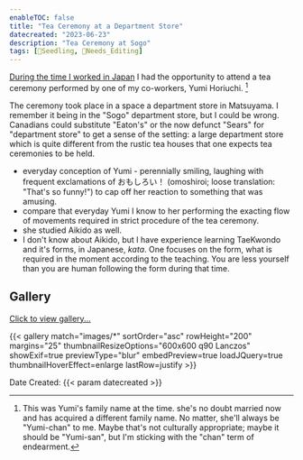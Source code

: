 ```yaml
---
enableTOC: false
title: "Tea Ceremony at a Department Store"
datecreated: "2023-06-23"
description: "Tea Ceremony at Sogo"
tags: [🌱Seedling, 🧹Needs_Editing]
---
```


[During the time I worked in Japan](notes/Teaching%20English%20in%20Japan.md) I had the opportunity to attend a tea ceremony performed by one of my co-workers, Yumi Horiuchi. [^1] 
[^1]:This was Yumi's family name at the time. she's no doubt married now and has acquired a different family name. No matter, she'll always be "Yumi-chan" to me. Maybe that's not culturally appropriate; maybe it should be "Yumi-san", but I'm sticking with the "chan" term of endearment.

The ceremony took place in a space a department store in Matsuyama. I remember it being in the "Sogo" department store, but I could be wrong. Canadians could substitute "Eaton's" or the now defunct "Sears" for "department store" to get a sense of the setting: a large department store which is quite different from the rustic tea houses that one expects tea ceremonies to be held.

- everyday conception of Yumi - perennially smiling, laughing with frequent exclamations of おもしろい！ (omoshiroi;  loose translation: "That's so funny!") to cap off her reaction to something that was amusing.
- compare that everyday Yumi I know to her performing the exacting flow of movements required in strict procedure of the tea ceremony.
- she studied Aikido as well. 
- I don't know about Aikido, but I have experience learning TaeKwondo and it's forms, in Japanese, *kata*. One focuses on the form, what is required in the moment according to the teaching. You are less yourself than you are human following the form during that time.

## Gallery

<a href="#Gallery" onclick="window.location.reload(true);">Click to view gallery...</a>

{{< gallery match="images/*" sortOrder="asc" rowHeight="200" margins="25" thumbnailResizeOptions="600x600 q90 Lanczos" showExif=true previewType="blur" embedPreview=true loadJQuery=true thumbnailHoverEffect=enlarge lastRow=justify >}}

Date Created: {{< param datecreated >}}



